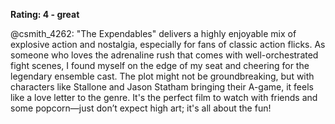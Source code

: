 **Rating: 4 - great**

@csmith_4262: "The Expendables" delivers a highly enjoyable mix of explosive action and nostalgia, especially for fans of classic action flicks. As someone who loves the adrenaline rush that comes with well-orchestrated fight scenes, I found myself on the edge of my seat and cheering for the legendary ensemble cast. The plot might not be groundbreaking, but with characters like Stallone and Jason Statham bringing their A-game, it feels like a love letter to the genre. It's the perfect film to watch with friends and some popcorn—just don’t expect high art; it's all about the fun!
